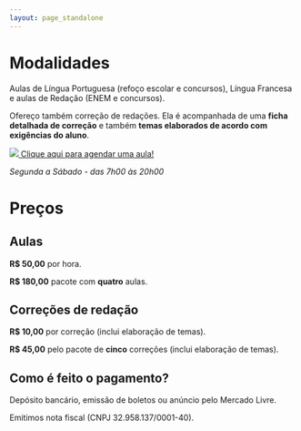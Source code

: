 ```yaml
---
layout: page_standalone
---
```


# Modalidades

Aulas de Língua Portuguesa (refoço escolar e concursos), Língua Francesa e aulas de Redação (ENEM e concursos).

Ofereço também correção de redações. Ela é acompanhada de uma **ficha detalhada de correção** e também **temas elaborados de acordo com exigências do aluno**.

<a id="agendar" target="_blank" href="https://calendar.google.com/event?action=TEMPLATE&amp;tmeid=NHE5bHNsOG9pOWhkZG84bTNrNjVucHEwcTAgZTBjMDdrc2luMnVvMHE5aTZyamFkNjQxZXNAZw&amp;tmsrc=e0c07ksin2uo0q9i6rjad641es%40group.calendar.google.com"><img border="0" src="https://www.google.com/calendar/images/ext/gc_button1_pt-BR.gif"> Clique aqui para agendar uma aula! </a>

*Segunda a Sábado - das 7h00 às 20h00*

# Preços

## Aulas

**R$ 50,00** por hora.

**R$ 180,00** pacote com **quatro** aulas.

## Correções de redação

**R$ 10,00** por correção (inclui elaboração de temas).

**R$ 45,00** pelo pacote de **cinco** correções (inclui elaboração de temas).

## Como é feito o pagamento?

Depósito bancário, emissão de boletos ou anúncio pelo Mercado Livre.

Emitimos nota fiscal (CNPJ 32.958.137/0001-40).
